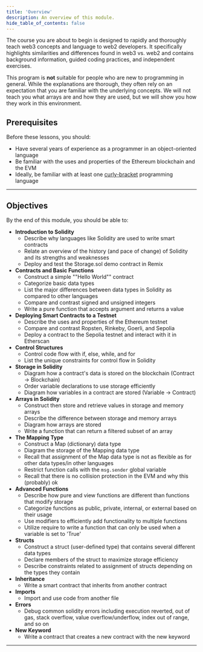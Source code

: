 ```yaml
---
title: 'Overview'
description: An overview of this module.
hide_table_of_contents: false
---
```


The course you are about to begin is designed to rapidly and thoroughly teach web3 concepts and language to web2 developers. It specifically highlights similarities and differences found in web3 vs. web2 and contains background information, guided coding practices, and independent exercises.

This program is **not** suitable for people who are new to programming in general. While the explanations are thorough, they often rely on an expectation that you are familiar with the underlying concepts. We will not teach you what arrays are and how they are used, but we will show you how they work in this environment.

## Prerequisites

Before these lessons, you should:

- Have several years of experience as a programmer in an object-oriented language
- Be familiar with the uses and properties of the Ethereum blockchain and the EVM
- Ideally, be familiar with at least one [curly-bracket] programming language

---

## Objectives

By the end of this module, you should be able to:

- **Introduction to Solidity**
  - Describe why languages like Solidity are used to write smart contracts
  - Relate an overview of the history (and pace of change) of Solidity and its strengths and weaknesses
  - Deploy and test the Storage.sol demo contract in Remix
- **Contracts and Basic Functions**
  - Construct a simple ""Hello World"" contract
  - Categorize basic data types
  - List the major differences between data types in Solidity as compared to other languages
  - Compare and contrast signed and unsigned integers
  - Write a pure function that accepts argument and returns a value
- **Deploying Smart Contracts to a Testnet**
  - Describe the uses and properties of the Ethereum testnet
  - Compare and contrast Ropsten, Rinkeby, Goerli, and Sepolia
  - Deploy a contract to the Sepolia testnet and interact with it in Etherscan
- **Control Structures**
  - Control code flow with if, else, while, and for
  - List the unique constraints for control flow in Solidity
- **Storage in Solidity**
  - Diagram how a contract's data is stored on the blockchain (Contract -> Blockchain)
  - Order variable declarations to use storage efficiently
  - Diagram how variables in a contract are stored (Variable -> Contract)
- **Arrays in Solidity**
  - Construct then store and retrieve values in storage and memory arrays
  - Describe the difference between storage and memory arrays
  - Diagram how arrays are stored
  - Write a function that can return a filtered subset of an array
- **The Mapping Type**
  - Construct a Map (dictionary) data type
  - Diagram the storage of the Mapping data type
  - Recall that assignment of the Map data type is not as flexible as for other data types/in other languages
  - Restrict function calls with the `msg.sender` global variable
  - Recall that there is no collision protection in the EVM and why this (probably) ok
- **Advanced Functions**
  - Describe how pure and view functions are different than functions that modify storage
  - Categorize functions as public, private, internal, or external based on their usage
  - Use modifiers to efficiently add functionality to multiple functions
  - Utilize require to write a function that can only be used when a variable is set to 'True'
- **Structs**
  - Construct a struct (user-defined type) that contains several different data types
  - Declare members of the struct to maximize storage efficiency
  - Describe constraints related to assignment of structs depending on the types they contain
- **Inheritance**
  - Write a smart contract that inherits from another contract
- **Imports**
  - Import and use code from another file
- **Errors**
  - Debug common solidity errors including execution reverted, out of gas, stack overflow, value overflow/underflow, index out of range, and so on
- **New Keyword**
  - Write a contract that creates a new contract with the new keyword

---

[curly-bracket]: https://en.wikipedia.org/wiki/List_of_programming_languages_by_type#Curly-bracket_languages
